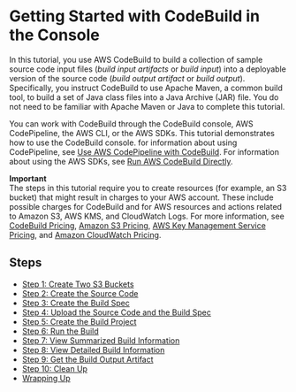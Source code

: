 # Getting Started with CodeBuild in the Console<a name="getting-started"></a>

In this tutorial, you use AWS CodeBuild to build a collection of sample source code input files \(*build input artifacts* or *build input*\) into a deployable version of the source code \(*build output artifact* or *build output*\)\. Specifically, you instruct CodeBuild to use Apache Maven, a common build tool, to build a set of Java class files into a Java Archive \(JAR\) file\. You do not need to be familiar with Apache Maven or Java to complete this tutorial\.

You can work with CodeBuild through the CodeBuild console, AWS CodePipeline, the AWS CLI, or the AWS SDKs\. This tutorial demonstrates how to use the CodeBuild console\. for information about using CodePipeline, see [Use AWS CodePipeline with CodeBuild](how-to-create-pipeline.md)\. For information about using the AWS SDKs, see [Run AWS CodeBuild Directly](how-to-run.md)\. 

**Important**  
The steps in this tutorial require you to create resources \(for example, an S3 bucket\) that might result in charges to your AWS account\. These include possible charges for CodeBuild and for AWS resources and actions related to Amazon S3, AWS KMS, and CloudWatch Logs\. For more information, see [CodeBuild Pricing](http://aws.amazon.com/codebuild/pricing), [Amazon S3 Pricing](http://aws.amazon.com/s3/pricing), [AWS Key Management Service Pricing](http://aws.amazon.com/kms/pricing), and [Amazon CloudWatch Pricing](http://aws.amazon.com/cloudwatch/pricing)\.

## Steps<a name="getting-started-steps"></a>
+ [Step 1: Create Two S3 Buckets](getting-started-input-bucket-console.md)
+ [Step 2: Create the Source Code](getting-started-create-source-code-console.md)
+ [Step 3: Create the Build Spec](getting-started-create-build-spec-console.md)
+ [Step 4: Upload the Source Code and the Build Spec](getting-started-upload-source-code-console.md)
+ [Step 5: Create the Build Project](getting-started-create-build-project-console.md)
+ [Step 6: Run the Build](getting-started-run-build-console.md)
+ [Step 7: View Summarized Build Information](getting-started-monitor-build-console.md)
+ [Step 8: View Detailed Build Information](getting-started-build-log-console.md)
+ [Step 9: Get the Build Output Artifact](getting-started-output-console.md)
+ [Step 10: Clean Up](getting-started-clean-up-console.md)
+ [Wrapping Up](getting-started-next-steps-console.md)